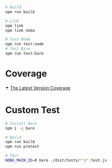 ```bash
# Build
npm run build

# Link
npm link
npm link noba

# Test Node
npm run test:node
# Test Bare
npm run test:bare
```

# Coverage

☂️ [The Latest Version Coverage](https://sontuphan.github.io/noba/)

# Custom Test

```bash
# Install Bare
npm i -g bare

# Build
npm run build
npm run pretest

# Test
NOBA_MAIN_ID=0 bare ./dist/tests/**/*.test.js
```
